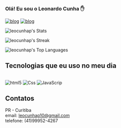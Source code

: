     
  ### Olá! Eu sou o Leonardo Cunha ✋

[![blog](https://img.shields.io/badge/Instagram-E4405F?style=for-the-badge&logo=instagram&logoColor=white)](https://www.instagram.com/leocunhap/?next=%2F)
[![blog](https://img.shields.io/badge/LinkedIn-0077B5?style=for-the-badge&logo=linkedin&logoColor=white)](https://www.linkedin.com/in/l%C3%A9o-cunha/) 


![leocunhap's Stats](https://github-readme-stats.vercel.app/api?username=leocunhap&theme=vue-dark&show_icons=true&hide_border=true&count_private=true)

![leocunhap's Streak](https://github-readme-streak-stats.herokuapp.com/?user=leocunhap&theme=vue-dark&hide_border=true)

![leocunhap's Top Languages](https://github-readme-stats.vercel.app/api/top-langs/?username=leocunhap&theme=vue-dark&show_icons=true&hide_border=true&layout=compact)



##  Tecnologias que eu uso no meu dia
 
 <div style="dysplay: inline_block"><br/>
 <img aling="center" alt="html5" src="https://img.shields.io/badge/HTML5-E34F26?style=for-the-badge&logo=html5&logoColor=white" />
 <img aling="center" alt="Css" src="https://img.shields.io/badge/CSS3-1572B6?style=for-the-badge&logo=css3&logoColor=white" />
 <img aling="center" alt="JavaScrip" src="https://img.shields.io/badge/JavaScript-F7DF1E?style=for-the-badge&logo=javascript&logoColor=black" />
 </div>
 
 
 ## Contatos 
PR - Curitiba <br>
email: leocunhap10@gmail.com <br>
telefone: (41)99952-4267
